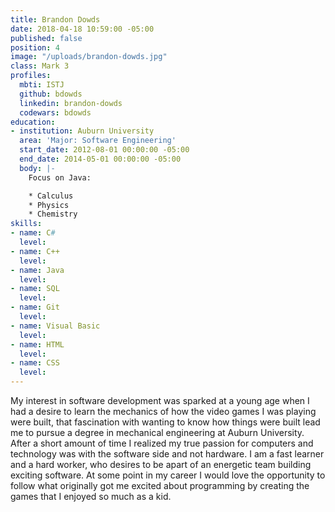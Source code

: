 ```yaml
---
title: Brandon Dowds
date: 2018-04-18 10:59:00 -05:00
published: false
position: 4
image: "/uploads/brandon-dowds.jpg"
class: Mark 3
profiles:
  mbti: ISTJ
  github: bdowds
  linkedin: brandon-dowds
  codewars: bdowds
education:
- institution: Auburn University
  area: 'Major: Software Engineering'
  start_date: 2012-08-01 00:00:00 -05:00
  end_date: 2014-05-01 00:00:00 -05:00
  body: |-
    Focus on Java:

    * Calculus
    * Physics
    * Chemistry
skills:
- name: C#
  level: 
- name: C++
  level: 
- name: Java
  level: 
- name: SQL
  level: 
- name: Git
  level: 
- name: Visual Basic
  level: 
- name: HTML
  level: 
- name: CSS
  level: 
---
```


My interest in software development was sparked at a young age when I had a desire to learn the mechanics of how the video games I was playing were built, that fascination with wanting to know how things were built lead me to pursue a degree in mechanical engineering at Auburn University. After a short amount of time I realized my true passion for computers and technology was with the software side and not hardware. I am a fast learner and a hard worker, who desires to be apart of an energetic team building exciting software. At some point in my career I would love the opportunity to follow what originally got me excited about programming by creating the games that I enjoyed so much as a kid.